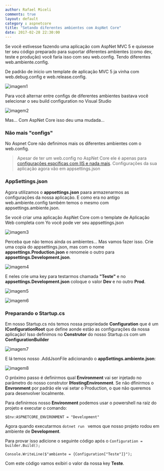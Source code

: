 ```yaml
---
author: Rafael Miceli
comments: true
layout: default 
category : aspnetcore
title: "Setando diferentes ambientes com AspNet Core" 
date: 2017-02-28 22:30:00
---
```


Se você estivesse fazendo uma aplicação com AspNet MVC 5 e quisesse ter seu código preparado para suportar diferentes ambientes (como dev, teste e produção) você faria isso com seu web.config. Tendo diferentes web.ambiente.config.

De padrão de inicio um template de aplicação MVC 5 ja vinha com web.debug.config e web.release.config.

![imagem1](http://rafael-miceli.com.br/ico/Multiplos-Environments-AspNet-Core/imagem1.PNG)

Para você alternar entre configs de diferentes ambientes bastava você selecionar o seu build configuration no Visual Studio

![imagem2](http://rafael-miceli.com.br/ico/Multiplos-Environments-AspNet-Core/imagem2.PNG)

Mas… Com AspNet Core isso deu uma mudada…

### Não mais "configs"

No Aspnet Core não definimos mais os diferentes ambientes com o web.config. 
> Apesar de ter um web.config  no AspNet Core ele é apenas para [configurações espcíficas com IIS e nada mais](https://docs.microsoft.com/en-us/aspnet/core/fundamentals/configuration#the-webconfig-file). Configurações da sua aplicação agora vão em appsettings.json

### AppSettings.json

Agora utilizamos o __appsettings.json__ paara armazenarmos as configurações da nossa aplicação. E como era no antigo web.ambiente.config também temos o mesmo com appsettings.ambiente.json.

Se você criar uma aplicação AspNet Core com o template de Aplicação Web completa com Yo você pode ver seu appsettings.json

![imagem3](http://rafael-miceli.com.br/ico/Multiplos-Environments-AspNet-Core/imagem3.PNG)

Perceba que não temos ainda os ambientes… Mas vamos fazer isso. Crie uma copia do appsettings.json, mas com o nome __appsettings.Production.json__ e renomeie o outro para __appsettings.Development.json__.

![imagem4](http://rafael-miceli.com.br/ico/Multiplos-Environments-AspNet-Core/imagem4.PNG)

E neles crie uma key para testarmos chamada __"Teste"__ e no __appsettings.Development.json__ coloque o valor __Dev__ e no outro __Prod__.

![imagem5](http://rafael-miceli.com.br/ico/Multiplos-Environments-AspNet-Core/imagem5.PNG)

![imagem6](http://rafael-miceli.com.br/ico/Multiplos-Environments-AspNet-Core/imagem6.PNG)

### Preparando o Startup.cs

Em nosso Startup.cs nós temos nossa propriedade __Configuration__ que é um __IConfigurationRoot__ que define aonde estão as configurações da nossa aplicação! Isso definimos no __Construtor__ do nosso Startup.cs com um __ConfigurationBuilder__ 

![imagem7](http://rafael-miceli.com.br/ico/Multiplos-Environments-AspNet-Core/imagem7.PNG)

E lá temos nosso .AddJsonFile adicionando o __appSettings.ambiente.json__:

![imagem8](http://rafael-miceli.com.br/ico/Multiplos-Environments-AspNet-Core/imagem8.PNG)

O próximo passo é definirmos qual __Environment__ vai ser injetado no parâmetro do nosso construtor __IHostingEnvironment__. Se não dfinirmos o __Envronment__ por padrão ele vai setar o Production, o que não queremos para desenvolver localmente.

Para definirmos nosso __Environment__ podemos usar o powershell na raiz do projeto e executar o comando:

`$Env:ASPNETCORE_ENVIRONMENT = "Development"`

Agora quando executarmos `dotnet run ` vemos que nosso projeto rodou em ambiente de __Development__.

Para provar isso adicione o seguinte código após o `Configuration = builder.Build();` 

`Console.WriteLine($"ambiente = {Configuration["Teste"]}");`

Com este código vamos exibiri o valor da nossa key __Teste__.

